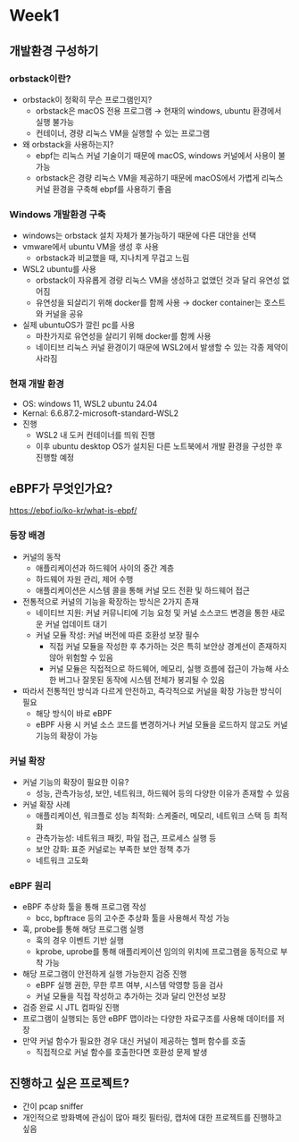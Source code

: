 # Week1

## 개발환경 구성하기

### orbstack이란?

- orbstack이 정확히 무슨 프로그램인지?
  - orbstack은 macOS 전용 프로그램 → 현재의 windows, ubuntu 환경에서 실행 불가능
  - 컨테이너, 경량 리눅스 VM을 실행할 수 있는 프로그램
- 왜 orbstack을 사용하는지?
  - ebpf는 리눅스 커널 기술이기 때문에 macOS, windows 커널에서 사용이 불가능
  - orbstack은 경량 리눅스 VM을 제공하기 때문에 macOS에서 가볍게 리눅스 커널 환경을 구축해 ebpf를 사용하기 좋음

### Windows 개발환경 구축

- windows는 orbstack 설치 자체가 불가능하기 때문에 다른 대안을 선택
- vmware에서 ubuntu VM을 생성 후 사용
  - orbstack과 비교했을 때, 지나치게 무겁고 느림
- WSL2 ubuntu를 사용
  - orbstack이 자유롭게 경량 리눅스 VM을 생성하고 없앴던 것과 달리 유연성 없어짐
  - 유연성을 되살리기 위해 docker를 함께 사용 → docker container는 호스트와 커널을 공유
- 실제 ubuntuOS가 깔린 pc를 사용
  - 마찬가지로 유연성을 살리기 위해 docker를 함께 사용
  - 네이티브 리눅스 커널 환경이기 때문에 WSL2에서 발생할 수 있는 각종 제약이 사라짐

### 현재 개발 환경

- OS: windows 11, WSL2 ubuntu 24.04
- Kernal: 6.6.87.2-microsoft-standard-WSL2
- 진행
  - WSL2 내 도커 컨테이너를 띄워 진행
  - 이후 ubuntu desktop OS가 설치된 다른 노트북에서 개발 환경을 구성한 후 진행할 예정

## eBPF가 무엇인가요?

<https://ebpf.io/ko-kr/what-is-ebpf/>

### 등장 배경

- 커널의 동작
  - 애플리케이션과 하드웨어 사이의 중간 계층
  - 하드웨어 자원 관리, 제어 수행
  - 애플리케이션은 시스템 콜을 통해 커널 모드 전환 및 하드웨어 접근
- 전통적으로 커널의 기능을 확장하는 방식은 2가지 존재
  - 네이티브 지원: 커널 커뮤니티에 기능 요청 및 커널 소스코드 변경을 통한 새로운 커널 업데이트 대기
  - 커널 모듈 작성: 커널 버전에 따른 호환성 보장 필수
    - 직접 커널 모듈을 작성한 후 추가하는 것은 특히 보안상 경계선이 존재하지 않아 위험할 수 있음
    - 커널 모듈은 직접적으로 하드웨어, 메모리, 실행 흐름에 접근이 가능해 사소한 버그나 잘못된 동작에 시스템 전체가 붕괴될 수 있음
- 따라서 전통적인 방식과 다르게 안전하고, 즉각적으로 커널을 확장 가능한 방식이 필요
  - 해당 방식이 바로 eBPF
  - eBPF 사용 시 커널 소스 코드를 변경하거나 커널 모듈을 로드하지 않고도 커널 기능의 확장이 가능

### 커널 확장

- 커널 기능의 확장이 필요한 이유?
  - 성능, 관측가능성, 보안, 네트워크, 하드웨어 등의 다양한 이유가 존재할 수 있음
- 커널 확장 사례
  - 애플리케이션, 워크플로 성능 최적화: 스케줄러, 메모리, 네트워크 스택 등 최적화
  - 관측가능성: 네트워크 패킷, 파일 접근, 프로세스 실행 등
  - 보안 강화: 표준 커널로는 부족한 보안 정책 추가
  - 네트워크 고도화

### eBPF 원리

- eBPF 추상화 툴을 통해 프로그램 작성
  - bcc, bpftrace 등의 고수준 추상화 툴을 사용해서 작성 가능
- 훅, probe를 통해 해당 프로그램 실행
  - 훅의 경우 이벤트 기반 실행
  - kprobe, uprobe를 통해 애플리케이션 임의의 위치에 프로그램을 동적으로 부착 가능
- 해당 프로그램이 안전하게 실행 가능한지 검증 진행
  - eBPF 실행 권한, 무한 루프 여부, 시스템 악영향 등을 검사
  - 커널 모듈을 직접 작성하고 추가하는 것과 달리 안전성 보장
- 검증 완료 시 JTL 컴파일 진행
- 프로그램이 실행되는 동안 eBPF 맵이라는 다양한 자료구조를 사용해 데이터를 저장
- 만약 커널 함수가 필요한 경우 대신 커널이 제공하는 헬퍼 함수를 호출
  - 직접적으로 커널 함수를 호출한다면 호환성 문제 발생

## 진행하고 싶은 프로젝트?

- 간이 pcap sniffer
- 개인적으로 방화벽에 관심이 많아 패킷 필터링, 캡처에 대한 프로젝트를 진행하고 싶음
